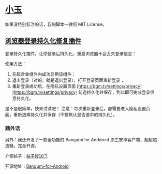 # [小玉](https://bgm.tv/user/xiaoyvyv)
如果没特别标注的话，我的脚本一律用 MIT License。

## [浏览器登录持久化修复插件](bangumi_login_fix.user.js?raw=true)

登录持久化插件，让你登录后持久化，重启浏览器不会丢失登录信息！

使用方法：
1. 在超合金组件内成功启用该组件；
2. 退出登录（对的，就是退出登录），打开登录页面重新登录；
3. 重新登录成功后，在隐私设置页面 [https://bgm.tv/settings/privacy](https://bgm.tv/settings/privacy) 勾选持久化并保存，到此即可完成登录信息持久化。

是不是很简单，快来试试吧！
注意：每次重新登录后，都需要进入隐私设置页面，重新选择持久化并保存（不管默认是否选中的持久化）。

### 题外话
另外：我还开发了一款全功能的 Bangumi for Anddroid 原生安卓客户端，超超超流畅，完全开源。

介绍帖子：[帖子传送门](https://bgm.tv/group/topic/391651)

开源地址：[Bangumi-for-Android](https://github.com/xiaoyvyv/Bangumi-for-Android)
